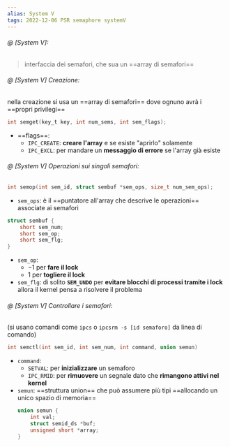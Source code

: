 ```yaml
---
alias: System V
tags: 2022-12-06 PSR semaphore systemV
---
```




###### @ [System V]:
> interfaccia dei semafori, che sua un ==array di semafori==
<!--ID: 1670488377766-->


###### @ [System V] Creazione:
nella creazione si usa un ==array di semafori== dove ognuno avrà i ==propri privilegi==

```c
int semget(key_t key, int num_sems, int sem_flags);
```

- ==flags==:
	- `IPC_CREATE`: **creare l'array** e se esiste "aprirlo" solamente
	- `IPC_EXCL`: per mandare un **messaggio di errore** se l'array già esiste
<!--ID: 1670488335794-->



###### @ [System V] Operazioni sui singoli semafori:
```c
int semop(int sem_id, struct sembuf *sem_ops, size_t num_sem_ops);
```

- `sem_ops`: è il ==puntatore all'array che descrive le operazioni== associate ai semafori
```c
struct sembuf {
	short sem_num;
	short sem_op;
	short sem_flg;
}
```

- `sem_op`: 
	- $-1$ per **fare il lock**
	- $1$ per **togliere il lock**
- `sem_flg`: di solito **`SEM_UNDO`** per **evitare blocchi di processi tramite i lock** allora il kernel pensa a risolvere il problema
<!--ID: 1670487671616-->


###### @ [System V] Controllare i semafori:
(si usano comandi come `ipcs` o `ipcsrm -s [id semaforo]` da linea di comando)
```c
int semctl(int sem_id, int sem_num, int command, union semun)
```

- `command`:
	- `SETVAL`: per **inizializzare** un semaforo
	- `IPC_RMID`: per **rimuovere** un segnale dato che **rimangono attivi nel kernel**
- `semun`: ==struttura union== che può assumere più tipi ==allocando un unico spazio di memoria==
	```c
	union semun {
		int val;
		struct semid_ds *buf;
		unsigned short *array;
	}
	```
<!--ID: 1670488335804-->

